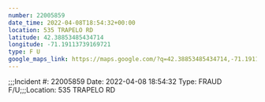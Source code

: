 ```yaml
---
number: 22005859
date_time: 2022-04-08T18:54:32+00:00
location: 535 TRAPELO RD
latitude: 42.38853485434714
longitude: -71.19113739169721
type: F U
google_maps_link: https://maps.google.com/?q=42.38853485434714,-71.19113739169721
---
```


;;;Incident #: 22005859  Date: 2022-04-08 18:54:32   Type: FRAUD F/U;;;Location: 535 TRAPELO RD
